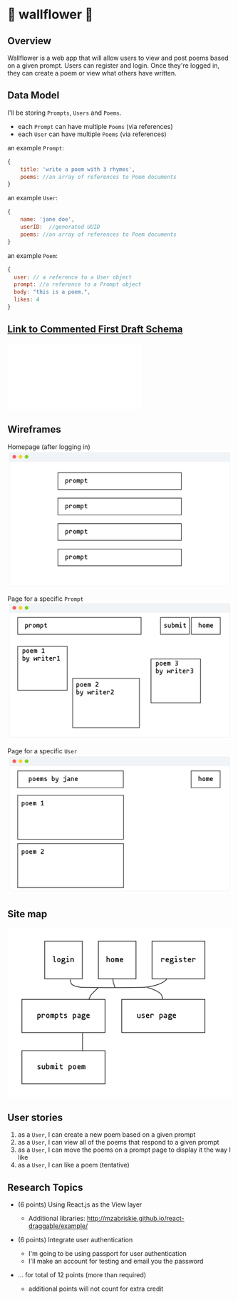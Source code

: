 # 🌸 wallflower 🌼

## Overview

Wallflower is a web app that will allow users to view and post poems based on a given prompt. Users can register and login. Once they're logged in, they can create a poem or view what others have written.


## Data Model

I'll be storing `Prompts`, `Users` and `Poems`.

* each `Prompt` can have multiple `Poems` (via references)
* each `User` can have multiple `Poems` (via references)

an example `Prompt`:
```javascript
{
    title: 'write a poem with 3 rhymes',
    poems: //an array of references to Poem documents
}
```

an example `User`:

```javascript
{
    name: 'jane doe',
    userID:  //generated UUID
    poems: //an array of references to Poem documents
}
```

an example `Poem`:
```javascript
{
  user: // a reference to a User object
  prompt: //a reference to a Prompt object
  body: "this is a poem.",
  likes: 4
}
```

## [Link to Commented First Draft Schema](db.js)
 ![first draft of Schema](wallflower/db.js)


## Wireframes

Homepage (after logging in)
![home page](documentation/prompt-page.png)

Page for a specific `Prompt`
![prompt page](documentation/poem-page.png)

Page for a specific `User`
![user page](documentation/user-page.png)

## Site map
![site map](documentation/site-map.png)

## User stories

1. as a `User`, I can create a new poem based on a given prompt
2. as a `User`, I can view all of the poems that respond to a given prompt
3. as a `User`, I can move the poems on a prompt page to display it the way I like
4. as a `User`, I can like a poem (tentative)

## Research Topics
* (6 points) Using React.js as the View layer
    * Additional libraries: http://mzabriskie.github.io/react-draggable/example/
* (6 points) Integrate user authentication
    * I'm going to be using passport for user authentication
    * I'll make an account for testing and email you the password

* ... for total of 12 points (more than required)
    * additional points will not count for extra credit
